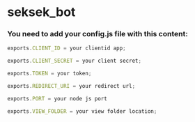 # seksek_bot

### You need to add your config.js file with this content:
```javascript
exports.CLIENT_ID = your clientid app;

exports.CLIENT_SECRET = your client secret;

exports.TOKEN = your token;

exports.REDIRECT_URI = your redirect url;

exports.PORT = your node js port

exports.VIEW_FOLDER = your view folder location;
```
